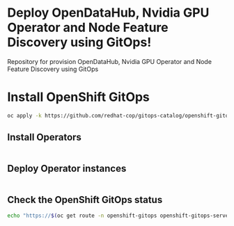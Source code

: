 # Deploy OpenDataHub, Nvidia GPU Operator and Node Feature Discovery using GitOps!

Repository for provision OpenDataHub, Nvidia GPU Operator and Node Feature Discovery using GitOps

# Install OpenShift GitOps

```sh
oc apply -k https://github.com/redhat-cop/gitops-catalog/openshift-gitops-operator/operator/overlays/latest
```

## Install Operators

```sh

```

## Deploy Operator instances

```sh

```

## Check the OpenShift GitOps status

```sh
echo "https://$(oc get route -n openshift-gitops openshift-gitops-server -o jsonpath='{.spec.host}')"
```